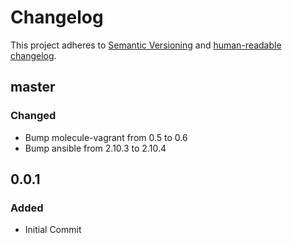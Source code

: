 # Changelog

This project adheres to [Semantic Versioning](https://semver.org/spec/v2.0.0.html)
and [human-readable changelog](https://keepachangelog.com/en/1.0.0/).

## master

### Changed

- Bump molecule-vagrant from 0.5 to 0.6
- Bump ansible from 2.10.3 to 2.10.4

## 0.0.1

### Added

- Initial Commit
